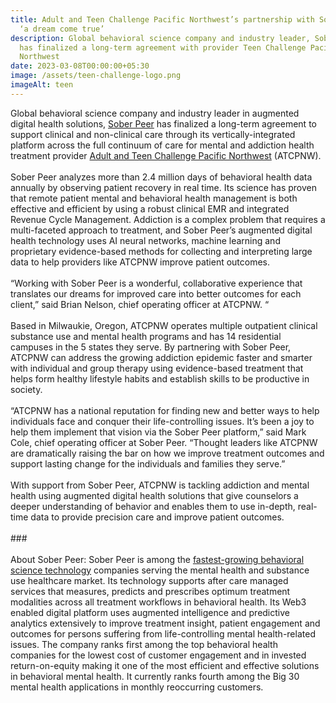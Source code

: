 ```yaml
---
title: Adult and Teen Challenge Pacific Northwest’s partnership with Sober Peer
  ‘a dream come true’
description: Global behavioral science company and industry leader, Sober Peer
  has finalized a long-term agreement with provider Teen Challenge Pacific
  Northwest
date: 2023-03-08T00:00:00+05:30
image: /assets/teen-challenge-logo.png
imageAlt: teen
---
```

<!--StartFragment-->

Global behavioral science company and industry leader in augmented digital health solutions, [Sober Peer](https://soberpeer.com/) has finalized a long-term agreement to support clinical and non-clinical care through its vertically-integrated platform across the full continuum of care for mental and addiction health treatment provider [Adult and Teen Challenge Pacific Northwest](https://teenchallengepnw.com/) (ATCPNW).\
\
Sober Peer analyzes more than 2.4 million days of behavioral health data annually by observing patient recovery in real time. Its science has proven that remote patient mental and behavioral health management is both effective and efficient by using a robust clinical EMR and integrated Revenue Cycle Management. Addiction is a complex problem that requires a multi-faceted approach to treatment, and Sober Peer’s augmented digital health technology uses AI neural networks, machine learning and proprietary evidence-based methods for collecting and interpreting large data to help providers like ATCPNW improve patient outcomes.\
\
“Working with Sober Peer is a wonderful, collaborative experience that translates our dreams for improved care into better outcomes for each client,” said Brian Nelson, chief operating officer at ATCPNW. “\
\
Based in Milwaukie, Oregon, ATCPNW operates multiple outpatient clinical substance use and mental health programs and has 14 residential campuses in the 5 states they serve. By partnering with Sober Peer, ATCPNW can address the growing addiction epidemic faster and smarter with individual and group therapy using evidence-based treatment that helps form healthy lifestyle habits and establish skills to be productive in society.\
\
“ATCPNW has a national reputation for finding new and better ways to help individuals face and conquer their life-controlling issues. It’s been a joy to help them implement that vision via the Sober Peer platform,” said Mark Cole, chief operating officer at Sober Peer. “Thought leaders like ATCPNW are dramatically raising the bar on how we improve treatment outcomes and support lasting change for the individuals and families they serve.”\
\
With support from Sober Peer, ATCPNW is tackling addiction and mental health using augmented digital health solutions that give counselors a deeper understanding of behavior and enables them to use in-depth, real-time data to provide precision care and improve patient outcomes.\
\
###\
\
About Sober Peer: Sober Peer is among the [fastest-growing behavioral science technology](https://soberpeer.com/news-list) companies serving the mental health and substance use healthcare market. Its technology supports after care managed services that measures, predicts and prescribes optimum treatment modalities across all treatment workflows in behavioral health. Its Web3 enabled digital platform uses augmented intelligence and predictive analytics extensively to improve treatment insight, patient engagement and outcomes for persons suffering from life-controlling mental health-related issues. The company ranks first among the top behavioral health companies for the lowest cost of customer engagement and in invested return-on-equity making it one of the most efficient and effective solutions in behavioral mental health. It currently ranks fourth among the Big 30 mental health applications in monthly reoccurring customers.

<!--EndFragment-->